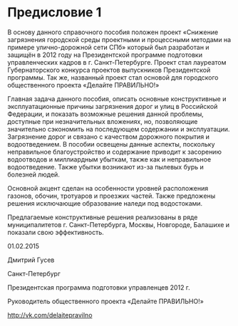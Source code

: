 # Предисловие 1

В основу данного справочного пособия положен проект «Снижение загрязнения городской среды проектными и процессными методами на примере улично-дорожной сети СПб» который был разработан и защищён в 2012 году на Президентской программе подготовки управленческих кадров в г. Санкт-Петербурге. Проект стал лауреатом Губернаторского конкурса проектов выпускников Президентской программы. Так же, названный проект стал основой для городского общественного проекта «Делайте ПРАВИЛЬНО!»



Главная задача данного пособия, описать основные конструктивные и эксплуатационные причины загрязнения дорог и улиц в Российской Федерации, и показать возможные решения данной проблемы, доступные при незначительных вложениях, но, позволяющие значительно сэкономить на последующем содержании и эксплуатации. Загрязнение дорог и связано с качеством дорожного покрытия и водоотведением. В пособии освещены данные аспекты, поскольку неправильное благоустройство и содержание приводит к засорению водоотводов и миллиардным убыткам, также как и неправильное водоотведение. Также убытки возникают из-за пылевых бурь и болезней людей.



Основной акцент сделан на особенности уровней расположения газонов, обочин, тротуаров и проезжих частей. Также предложены решения исключающие образование наледи под водостоками.



Предлагаемые конструктивные решения реализованы в ряде муниципалитетов г. Санкт-Петербурга, Москвы, Новгороде, Балашихе и показали свою эффективность.



01.02.2015



Дмитрий Гусев



Санкт-Петербург



Президентская программа подготовки управленцев 2012 г.



Руководитель общественного проекта «Делайте ПРАВИЛЬНО!»



http://vk.com/delaitepravilno

